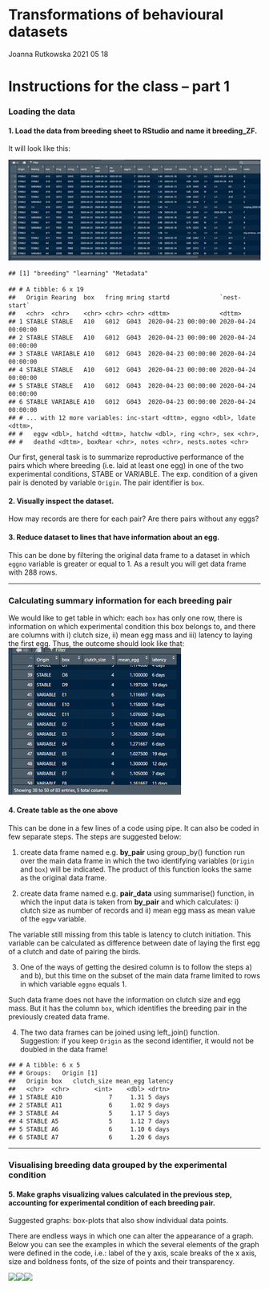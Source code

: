 Transformations of behavioural datasets
================
Joanna Rutkowska
2021 05 18

# Instructions for the class – part 1

### Loading the data

#### 1. Load the data from breeding sheet to RStudio and name it **breeding\_ZF**.

It will look like this:

![](breeding-data.png)

    ## [1] "breeding" "learning" "Metadata"

    ## # A tibble: 6 x 19
    ##   Origin Rearing  box   fring mring startd              `nest-start`       
    ##   <chr>  <chr>    <chr> <chr> <chr> <dttm>              <dttm>             
    ## 1 STABLE STABLE   A10   G012  G043  2020-04-23 00:00:00 2020-04-24 00:00:00
    ## 2 STABLE STABLE   A10   G012  G043  2020-04-23 00:00:00 2020-04-24 00:00:00
    ## 3 STABLE VARIABLE A10   G012  G043  2020-04-23 00:00:00 2020-04-24 00:00:00
    ## 4 STABLE STABLE   A10   G012  G043  2020-04-23 00:00:00 2020-04-24 00:00:00
    ## 5 STABLE STABLE   A10   G012  G043  2020-04-23 00:00:00 2020-04-24 00:00:00
    ## 6 STABLE VARIABLE A10   G012  G043  2020-04-23 00:00:00 2020-04-24 00:00:00
    ## # ... with 12 more variables: inc-start <dttm>, eggno <dbl>, ldate <dttm>,
    ## #   eggw <dbl>, hatchd <dttm>, hatchw <dbl>, ring <chr>, sex <chr>,
    ## #   deathd <dttm>, boxRear <chr>, notes <chr>, nests.notes <chr>

Our first, general task is to summarize reproductive performance of the
pairs which where breeding (i.e. laid at least one egg) in one of the
two experimental conditions, STABE or VARIABLE. The exp. condition of a
given pair is denoted by variable `Origin`. The pair identifier is
`box`.

#### 2. Visually inspect the dataset.

How may records are there for each pair? Are there pairs without any
eggs?

#### 3. Reduce dataset to lines that have information about an egg.

This can be done by filtering the original data frame to a dataset in
which `eggno` variable is greater or equal to 1. As a result you will
get data frame with 288 rows.

------------------------------------------------------------------------

### Calculating summary information for each breeding pair

We would like to get table in which: each `box` has only one row, there
is information on which experimental condition this box belongs to, and
there are columns with i) clutch size, ii) mean egg mass and iii)
latency to laying the first egg. Thus, the outcome should look like
that:  
![](summary-table.png)

#### 4. Create table as the one above

This can be done in a few lines of a code using pipe. It can also be
coded in few separate steps. The steps are suggested below:

1.  create data frame named e.g. **by\_pair** using group\_by() function
    run over the main data frame in which the two identifying variables
    (`Origin` and `box`) will be indicated. The product of this function
    looks the same as the original data frame.

2.  create data frame named e.g. **pair\_data** using summarise()
    function, in which the input data is taken from **by\_pair** and
    which calculates: i) clutch size as number of records and ii) mean
    egg mass as mean value of the `eggw` variable.

The variable still missing from this table is latency to clutch
initiation. This variable can be calculated as difference between date
of laying the first egg of a clutch and date of pairing the birds.

3.  One of the ways of getting the desired column is to follow the
    steps a) and b), but this time on the subset of the main data frame
    limited to rows in which variable `eggno` equals 1.

Such data frame does not have the information on clutch size and egg
mass. But it has the column `box`, which identifies the breeding pair in
the previously created data frame.

4.  The two data frames can be joined using left\_join() function.
    Suggestion: if you keep `Origin` as the second identifier, it would
    not be doubled in the data frame!

<!-- -->

    ## # A tibble: 6 x 5
    ## # Groups:   Origin [1]
    ##   Origin box   clutch_size mean_egg latency
    ##   <chr>  <chr>       <int>    <dbl> <drtn> 
    ## 1 STABLE A10             7     1.31 5 days 
    ## 2 STABLE A11             6     1.02 9 days 
    ## 3 STABLE A4              5     1.17 5 days 
    ## 4 STABLE A5              5     1.12 7 days 
    ## 5 STABLE A6              6     1.10 6 days 
    ## 6 STABLE A7              6     1.20 6 days

------------------------------------------------------------------------

### Visualising breeding data grouped by the experimental condition

#### 5. Make graphs visualizing values calculated in the previous step, accounting for experimental condition of each breeding pair.

Suggested graphs: box-plots that also show individual data points.

There are endless ways in which one can alter the appearance of a graph.
Below you can see the examples in which the several elements of the
graph were defined in the code, i.e.: label of the y axis, scale breaks
of the x axis, size and boldness fonts, of the size of points and their
transparency.

![](Class_1_files/figure-gfm/figures%20with%20data%20grouped%20by%20the%20experiment-1.png)<!-- -->![](Class_1_files/figure-gfm/figures%20with%20data%20grouped%20by%20the%20experiment-2.png)<!-- -->![](Class_1_files/figure-gfm/figures%20with%20data%20grouped%20by%20the%20experiment-3.png)<!-- -->
